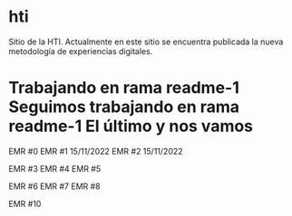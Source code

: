 # hti
Sitio de la HTI. Actualmente en este sitio se encuentra publicada la nueva metodología de experiencias digitales.

Trabajando en rama readme-1
Seguimos trabajando en rama readme-1
El último y nos vamos
=======
EMR #0
EMR #1 15/11/2022
EMR #2 15/11/2022

EMR #3
EMR #4
EMR #5

EMR #6
EMR #7
EMR #8

EMR #10

